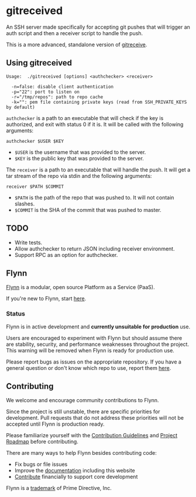 # gitreceived

An SSH server made specifically for accepting git pushes that will trigger an auth script and then a receiver script to handle the push.

This is a more advanced, standalone version of [gitreceive](https://github.com/progrium/gitreceive).

## Using gitreceived

```
Usage:  ./gitreceived [options] <authchecker> <receiver>

  -n=false: disable client authentication
  -p="22": port to listen on
  -r="/tmp/repos": path to repo cache
  -k="": pem file containing private keys (read from SSH_PRIVATE_KEYS by default)
```

`authchecker` is a path to an executable that will check if the key is authorized, and exit with status 0 if it is. It will be called with the following arguments:

    authchecker $USER $KEY

* `$USER` is the username that was provided to the server.
* `$KEY` is the public key that was provided to the server.

The `receiver` is a path to an executable that will handle the push. It will get a tar stream of the repo via stdin and the following arguments:

    receiver $PATH $COMMIT

* `$PATH` is the path of the repo that was pushed to. It will not contain slashes.
* `$COMMIT` is the SHA of the commit that was pushed to master.

## TODO

* Write tests.
* Allow authchecker to return JSON including receiver environment.
* Support RPC as an option for authchecker.

## Flynn 

[Flynn](https://flynn.io) is a modular, open source Platform as a Service (PaaS). 

If you're new to Flynn, start [here](https://github.com/flynn/flynn).

### Status

Flynn is in active development and **currently unsuitable for production** use. 

Users are encouraged to experiment with Flynn but should assume there are stability, security, and performance weaknesses throughout the project. This warning will be removed when Flynn is ready for production use.

Please report bugs as issues on the appropriate repository. If you have a general question or don't know which repo to use, report them [here](https://github.com/flynn/flynn/issues).

## Contributing

We welcome and encourage community contributions to Flynn.

Since the project is still unstable, there are specific priorities for development. Pull requests that do not address these priorities will not be accepted until Flynn is production ready.

Please familiarize yourself with the [Contribution Guidelines](https://flynn.io/docs/contributing) and [Project Roadmap](https://flynn.io/docs/roadmap) before contributing.

There are many ways to help Flynn besides contributing code:

 - Fix bugs or file issues
 - Improve the [documentation](https://github.com/flynn/flynn.io) including this website
 - [Contribute](https://flynn.io/#sponsor) financially to support core development

Flynn is a [trademark](https://flynn.io/docs/trademark-guidelines) of Prime Directive, Inc.
